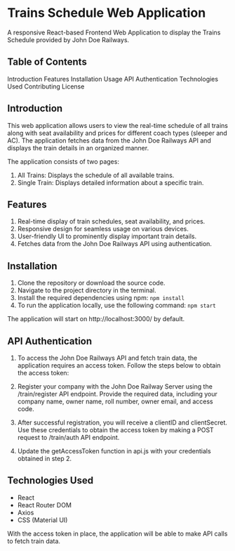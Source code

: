 # Trains Schedule Web Application

A responsive React-based Frontend Web Application to display the Trains Schedule provided by John Doe Railways.

## Table of Contents

Introduction
Features
Installation
Usage
API Authentication
Technologies Used
Contributing
License

## Introduction

This web application allows users to view the real-time schedule of all trains along with seat availability and prices for different coach types (sleeper and AC). The application fetches data from the John Doe Railways API and displays the train details in an organized manner.

The application consists of two pages:

1. All Trains: Displays the schedule of all available trains.
2. Single Train: Displays detailed information about a specific train.

## Features

1. Real-time display of train schedules, seat availability, and prices.
2. Responsive design for seamless usage on various devices.
3. User-friendly UI to prominently display important train details.
4. Fetches data from the John Doe Railways API using authentication.

## Installation

1. Clone the repository or download the source code.
2. Navigate to the project directory in the terminal.
3. Install the required dependencies using npm: `npm install`
4. To run the application locally, use the following command: `npm start`

The application will start on http://localhost:3000/ by default.

## API Authentication

1. To access the John Doe Railways API and fetch train data, the application requires an access token. Follow the steps below to obtain the access token:

2. Register your company with the John Doe Railway Server using the /train/register API endpoint. Provide the required data, including your company name, owner name, roll number, owner email, and access code.

3. After successful registration, you will receive a clientID and clientSecret. Use these credentials to obtain the access token by making a POST request to /train/auth API endpoint.

4. Update the getAccessToken function in api.js with your credentials obtained in step 2.

## Technologies Used

- React
- React Router DOM
- Axios
- CSS (Material UI)

With the access token in place, the application will be able to make API calls to fetch train data.
